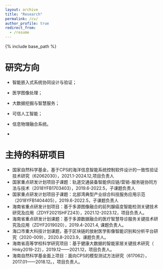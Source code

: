 ```yaml
---
layout: archive
title: "Research"
permalink: /cv/
author_profile: true
redirect_from:
  - /resume
---
```


{% include base_path %}

# 研究方向

- 智能嵌入式系统协同设计与验证；

- 医学图像处理；

- 大数据挖掘与智慧服务；

- 可信人工智能；

- 信息物理融合系统。
- 
# 主持的科研项目
- 国家自然科学基金，基于CPS的海洋信息智能系统控制软件设计的一致性验证技术研究（62062030），2021.1-2024.12,项目负责人
- 国家重点研发计划项目子课题：轨道交通装备智能供应链/营销-服务链协同方法与技术（2018YFB1703403），2019.6-2022.5，子课题负责人
- 国家重点研发计划项目子课题：北部湾典型产业综合科技服务应用示范（2018YFB1404405），2019.6-2022.5，子课题负责人
- 海南省重点研发计划项目：基于多源图像融合的前列腺癌变智能检测关键技术研究及应用（ZDYF2021SHFZ243），2021.12-2023.12，项目负责人。
- 海南省重点研发计划课题：基于多源数据融合的医疗智慧导诊服务关键技术研究及应用（ZDYF2019020），2019.4-2021.4, 课题负责人。
- 海口市重大科技计划课题，基于区块链的放射医学影像智能识别和分析平台研究（2020-009），2020.8-2023.9，课题负责人。
- 海南省高等学校科学研究项目：基于健康大数据的智能家居关键技术研究（ Hnky2019-22），2019.12——2021.12，项目负责人。
- 海南自然科学基金面上项目：面向CPS的模型测试方法研究（617062），2017.01——2018.12。，项目负责人。
